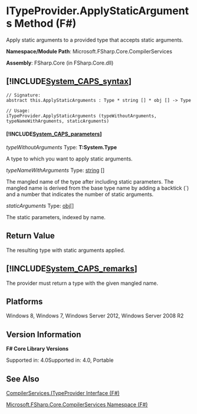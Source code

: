 # ITypeProvider.ApplyStaticArguments Method (F#)

Apply static arguments to a provided type that accepts static arguments.

**Namespace/Module Path**: Microsoft.FSharp.Core.CompilerServices

**Assembly**: FSharp.Core (in FSharp.Core.dll)


## [!INCLUDE[System_CAPS_syntax](//System/Token/System_CAPS_syntax_md.md)]

```
// Signature:
abstract this.ApplyStaticArguments : Type * string [] * obj [] -> Type

// Usage:
iTypeProvider.ApplyStaticArguments (typeWithoutArguments, typeNameWithArguments, staticArguments)
```

#### [!INCLUDE[System_CAPS_parameters](//System/Token/System_CAPS_parameters_md.md)]
*typeWithoutArguments*
Type: **T:System.Type**


A type to which you want to apply static arguments.


*typeNameWithArguments*
Type: [string](http://msdn.microsoft.com/en-us/library/12b97856-ec80-4f70-a018-afb0753f755a) []


The mangled name of the type after including static parameters. The mangled name is derived from the base type name by adding a backtick (&#96;) and a number that indicates the number of static arguments.


*staticArguments*
Type: [obj](http://msdn.microsoft.com/en-us/library/dcf2430f-702b-40e5-a0a1-97518bf137f7)[[]](http://msdn.microsoft.com/en-us/library/def20292-9aae-4596-9275-b94e594f8493)


The static parameters, indexed by name.




## Return Value
The resulting type with static arguments applied.


## [!INCLUDE[System_CAPS_remarks](//System/Token/System_CAPS_remarks_md.md)]
The provider must return a type with the given mangled name.


## Platforms
Windows 8, Windows 7, Windows Server 2012, Windows Server 2008 R2


## Version Information
**F# Core Library Versions**

Supported in: 4.0Supported in: 4.0, Portable




## See Also
[CompilerServices.ITypeProvider Interface &#40;F&#35;&#41;](CompilerServices.ITypeProvider+Interface+28%F%2329%.md)

[Microsoft.FSharp.Core.CompilerServices Namespace &#40;F&#35;&#41;](Microsoft.FSharp.Core.CompilerServices+Namespace+28%F%2329%.md)

